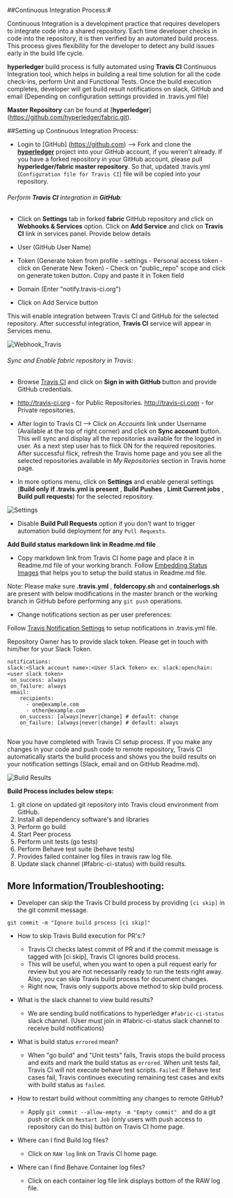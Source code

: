 ##Continuous Integration Process:#

Continuous Integration is a development practice that requires developers to integrate code into a shared repository. Each time developer checks in code into the repository, it is then verified by an automated build process. This process gives flexibility for the developer to detect any build issues early in the build life cycle.

**hyperledger** build process is fully automated using **Travis CI** Continuous Integration tool, which helps in building a real time solution for all the code check-ins, perform Unit and Functional Tests. Once the build execution completes, developer will get build result notifications on slack, GitHub and email (Depending on configuration settings provided in .travis.yml file)

**Master Repository** can be found at [**hyperledger**] (https://github.com/hyperledger/fabric.git).

##Setting up Continuous Integration Process:

- Login to [GitHub] (https://github.com) --> Fork and clone the  [**hyperledger**](https://github.com/hyperledger/fabric.git) project into your *GitHub* account, if you weren't already. If you have a forked repository in your GitHub account, please pull **hyperledger/fabric master repository**. So that, updated .travis.yml (`Configuration file for Travis CI`) file will be copied into your repository.

###### Perform **Travis CI** integration in **GitHub**:

- Click on **Settings** tab in forked **fabric** GitHub repository and click on **Webhooks & Services** option. Click on **Add Service** and click on **Travis CI** link in services panel. Provide below details

- User (GitHub User Name)
- Token (Generate token from profile - settings - Personal access token - click on Generate New Token) - Check on "public_repo" scope and click on generate token button. Copy and paste it in Token field
- Domain (Enter "notify.travis-ci.org")

- Click on Add Service button

This will enable integration between Travis CI and GitHub for the selected repository. After successful integration, **Travis CI** service will appear in Services menu.

![Webhook_Travis](images/Travis_service.png)

###### Sync and Enable fabric repository in Travis:

- Browse [Travis CI](http://travis-ci.org) and click on **Sign in with GitHub** button and provide GitHub credentials.

- http://travis-ci.org - for Public Repositories. http://travis-ci.com - for Private repositories.

- After login to Travis CI --> Click on *Accounts* link under Username (Available at the top of right corner) and click on **Sync account** button. This will sync and display all the repositories available for the logged in user. As a next step user has to flick ON for the required repositories. After successful flick, refresh the Travis home page and you see all the selected repositories available in *My Repositories* section in Travis home page. 
 
- In more options menu, click on **Settings** and enable general settings (**Build only if .travis.yml is present** ,  **Build Pushes** ,  **Limit Current jobs**  , **Build pull requests**) for the selected repository. 

![Settings](images/Travis_Settings.png) 

- Disable **Build Pull Requests** option if you don't want to trigger automation build deployment for any `Pull Requests`.

**Add Build status markdown link in Readme.md file**

- Copy markdown link from Travis CI home page and place it in Readme.md file of your working branch. Follow [Embedding Status Images](https://docs.travis-ci.com/user/status-images) that helps you to setup the build status in Readme.md file.

Note: Please make sure **.travis.yml** , **foldercopy.sh** and **containerlogs.sh** are present with below modifications in the master branch or the working branch in GitHub before performing any ` git push ` operations.

- Change notifications section as per user preferences:

Follow [Travis Notification Settings](https://docs.travis-ci.com/user/notifications) to setup notifications in .travis.yml file.

Repository Owner has to provide slack token. Please get in touch with him/her for your Slack Token.

```
notifications:
slack:<Slack account name>:<User Slack Token> ex: slack:openchain:<user slack token>
 on_success: always
 on_failure: always
 email:
    recipients:
      - one@example.com
      - other@example.com
    on_success: [always|never|change] # default: change
    on_failure: [always|never|change] # default: always
 
 ```

Now you have completed with Travis CI setup process. If you make any changes in your code and push code to remote repository, Travis CI automatically starts the build process and shows you the build results on your notification settings (Slack, email and on GitHub Readme.md).

![Build Results](images/BuildStatus.png)

**Build Process includes below steps:**

1. git clone on updated git repository into Travis cloud environment from GitHub.
2. Install all dependency software's and libraries
3. Perform go build
4. Start Peer process
5. Perform unit tests (go tests)
6. Perform Behave test suite (behave tests)
7. Provides failed container log files in travis raw log file.
8. Update slack channel (#fabric-ci-status) with build results.

## More Information/Troubleshooting:

- Developer can skip the Travis CI build process by providing ` [ci skip] ` in the git commit message.

```
git commit -m "Ignore build process [ci skip]"

```
- How to skip Travis Build execution for PR's:?
  
  - Travis CI checks latest commit of PR and if the commit message is tagged with [ci skip], Travis CI ignores build process.
  - This will be useful, when you want to open a pull request early for review but you are not necessarily ready to run the tests right away. Also, you can skip Travis build process for document changes.
  - Right now, Travis only supports above method to skip build process.

- What is the slack channel to view build results?
  - We are sending build notifications to hyperledger `#fabric-ci-status` slack channel. (User must join in #fabric-ci-status slack channel to receive build notifications)
  
- What is build status `errored` mean?
  - When "go build" and "Unit tests" fails, Travis stops the build process and exits and mark the build status as `errored`. When unit tests fail, Travis CI will not execute behave test scripts. `Failed`: If Behave test cases fail, Travis continues executing remaining test cases and exits with build status as `failed`.
  
- How to restart build without committing any changes to remote GitHub?

  - Apply `git commit --allow-empty -m "Empty commit" ` and do a git push or click on `Restart Job` (only users with push access to repository can do this) button on Travis CI home page.

- Where can I find Build log files?
  - Click on `RAW log` link on Travis CI home page.

- Where can I find Behave Container log files?
  - Click on each container log file link displays bottom of the RAW log file.
